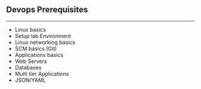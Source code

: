 ## Devops Prerequisites
---

- Linux basics
- Setup lab Environment
- Linux networking basics
- SCM basics (Git)
- Applications basics
- Web Servers
- Databases
- Multi tier Applications
- JSON/YAML